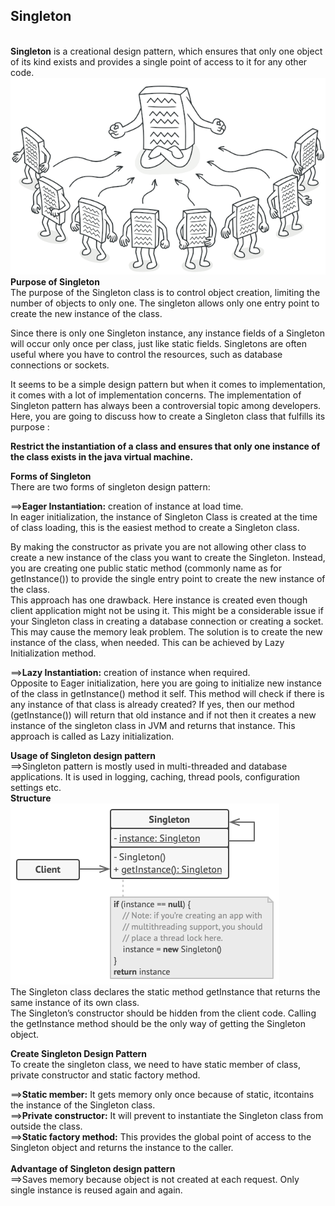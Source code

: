 <h2>Singleton</h2><br/>
<b>Singleton</b> is a creational design pattern, which ensures that only one object of its kind exists and provides a single point of access to it for any other code.<br/>
<img src="https://github.com/firoze-hossain/Design-Pattern/blob/master/Creational%20Patterns/singleton-design-pattern/src/image/singleton.png" alt="Singleton" title="singleton"><br/>
<b>Purpose of Singleton</b><br/>
The purpose of the Singleton class is to control object creation, limiting the number of objects to only one.
The singleton allows only one entry point to create the new instance of the class.<br/>

Since there is only one Singleton instance, any instance fields of a Singleton will occur only once per class, just like static fields. 
Singletons are often useful where you have to control the resources, such as database connections or sockets.<br/>

It seems to be a simple design pattern but when it comes to implementation, it comes with a lot of implementation concerns. 
The implementation of Singleton pattern has always been a controversial topic among developers. Here, you are going to discuss how to create a Singleton class that fulfills its purpose :<br/>

<b>Restrict the instantiation of a class and ensures that only one instance of the class exists in the java virtual machine.</b><br/>

<b>Forms of Singleton</b><br/>
There are two forms of singleton design pattern:<br/>

==><b>Eager Instantiation:</b> creation of instance at load time.<br/>
In eager initialization, the instance of Singleton Class is created at the time of class loading, this is the easiest method to create a Singleton class.

By making the constructor as private you are not allowing other class to create a new instance of the class you want to create the Singleton. 
Instead, you are creating one public static method (commonly name as for getInstance()) to provide the single entry point to create the new instance of the class.<br/>
This approach has one drawback. Here instance is created even though client application might not be using it. This might be a considerable issue if your
Singleton class in creating a database connection or creating a socket. This may cause the memory leak problem. The solution is to create the new instance of the class, when needed.
This can be achieved by Lazy Initialization method.<br/>

==><b>Lazy Instantiation:</b> creation of instance when required.<br/>
Opposite to Eager initialization, here you are going to initialize new instance of the class in getInstance() method it self. This method will check if there is any instance of that class is already created? If yes, then our method (getInstance()) will return that old instance and if not then it creates a new instance of the singleton class in JVM and returns that instance.
This approach is called as Lazy initialization.<br/>

<b>Usage of Singleton design pattern</b><br/>
==>Singleton pattern is mostly used in multi-threaded and database applications. 
It is used in logging, caching, thread pools, configuration settings etc.<br/>
<b>Structure</b><br/>
<img src="https://github.com/firoze-hossain/Design-Pattern/blob/master/Creational%20Patterns/singleton-design-pattern/src/image/structure.png" alt="Structure" title="structure"><br/>
The Singleton class declares the static method getInstance that returns the same instance of its own class.<br/>
The Singleton’s constructor should be hidden from the client code.
Calling the getInstance method should be the only way of getting the Singleton object.<br/>

<b>Create Singleton Design Pattern</b><br/>
To create the singleton class, we need to have static member of class, private constructor and static factory method.<br/>

==><b>Static member:</b> It gets memory only once because of static, itcontains the instance of the Singleton class.<br/>
==><b>Private constructor:</b>  It will prevent to instantiate the Singleton class from outside the class.<br/>
==><b>Static factory method:</b>  This provides the global point of access to the Singleton object and returns the instance to the caller.<br/>
<br/>
<b>Advantage of Singleton design pattern</b><br/>
==>Saves memory because object is not created at each request. Only single instance is reused again and again.<br/>